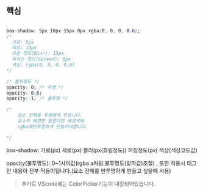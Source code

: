 ## 핵심
```CSS

box-shadow: 5px 10px 15px 8px rgba(0, 0, 0, 0.6);
/*
  가로: 5px
  세로: 10px
  흐린 정도(Blur): 15px
  퍼지는 정도(Spread): 8px
  색상: rgba(0, 0, 0, 0.6)
*/

/* 불투명도 */
opacity: 0; /* 투명 */
opacity: 0.6;
opacity: 1; /* 불투명 */

/*
	요소 전체를 투명해게 만듭니다.
	요소의 배경만 원한다면 배경색에 
	rgba에반투명하게 만들어야합니다.

*/

```
box-shadow: 가로(px) 세로(px) 블러(px(흐림정도)) 퍼짐정도(px) 색상(색상코드값)

opacity(불투명도): 0~1사이값(rgba a처럼 불투명도(알파값)조절) , 또한 적용시 태그안 내용이 전부 적용이됩니다.(요소 전체를 반투명하게 만들고 싶을때 사용)

> 추가로 VScode에는 ColorPicker기능이 내장되어있습니다.